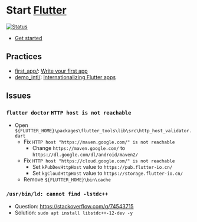 # Start [Flutter][]

[Flutter]: https://flutter.dev/

[![Status](https://img.shields.io/badge/Flutter-3.10.0-brightgreen)](https://github.com/flutter/flutter)

- [Get started](https://docs.flutter.dev/get-started/)

## Practices

- [first_app/](first_app/): [Write your first app](https://docs.flutter.dev/get-started/codelab)
- [demo_intl/](demo_intl/): [Internationalizing Flutter apps](https://docs.flutter.dev/accessibility-and-localization/internationalization)

## Issues

### `flutter doctor` `HTTP host is not reachable`

- Open `${FLUTTER_HOME}\packages\flutter_tools\lib\src\http_host_validator.dart`
  - Fix `HTTP host "https://maven.google.com/" is not reachable`
    - Change `https://maven.google.com/` to `https://dl.google.com/dl/android/maven2/`
  - Fix `HTTP host "https://cloud.google.com/" is not reachable`
    - Set `kPubDevHttpHost` value to `https://pub.flutter-io.cn/`
    - Set `kgCloudHttpHost` value to `https://storage.flutter-io.cn/`
  - Remove `${FLUTTER_HOME}\bin\cache`

### `/usr/bin/ld: cannot find -lstdc++`

- Question: https://stackoverflow.com/q/74543715
- Solution: `sudo apt install libstdc++-12-dev -y`

